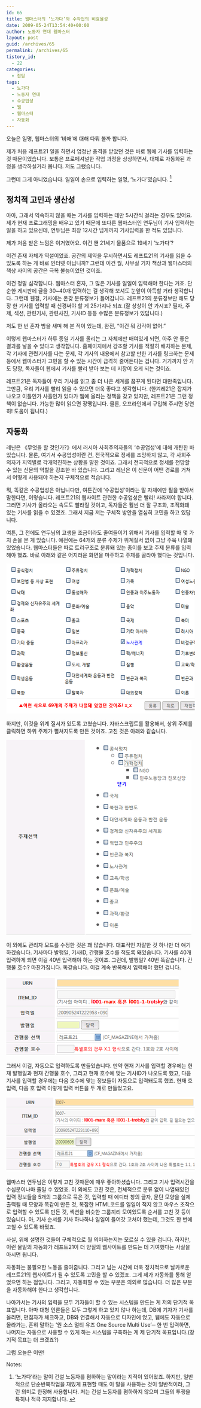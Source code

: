 ```yaml
---
id: 65
title: 웹마스터의 ‘노가다’와 수작업의 비효율성
date: 2009-05-24T13:54:40+00:00
author: 노동자 연대 웹마스터
layout: post
guid: /archives/65
permalink: /archives/65
tistory_id:
  - 22
categories:
  - 잡담
tags:
  - 노가다
  - 노동자 연대
  - 수공업성
  - 웹
  - 웹마스터
  - 자동화
---
```

오늘은 일명, 웹마스터의 ‘비애’에 대해 다뤄 볼까 합니다.

제가 처음 레프트21 일을 하면서 엄청난 충격을 받았던 것은 바로 웹에 기사를 입력하는 것 때문이었습니다. 보통은 프로페셔널한 작업 과정을 상상하면서, 대체로 자동화된 과정을 생각하실거라 봅니다. 저도 그랬습니다.

그런데 그게 아니었습니다. 일일이 손으로 입력하는 일명, ‘노가다’였습니다. [<sup>1</sup>](#note-65-1 "‘노가다’라는 말이 건설 노동자를 폄하하는 말이라는 지적이 있어왔죠. 하지만, 일반적으로 단순반복작업을 재밌게 표현할 때도 이 말을 사용하는 것이 일반적이라, 그런 의미로 한정해 사용합니다. 저는 건설 노동자를 폄하하지 않으며 그들의 투쟁을 특히나 적극 지지합니다.")

## 정치적 고민과 생산성

아아, 그래서 익숙하지 않을 때는 기사를 입력하는 데만 5시간씩 걸리는 경우도 있어요. 제가 현재 프로그래밍을 배우고 있기 때문에 또다른 웹마스터인 연두님이 기사 입력하는 일을 하고 있으신데, 연두님은 최장 12시간 넘게까지 기사입력을 한 적도 있답니다.

제가 처음 받은 느낌은 이거였어요. 이건 왠 21세기 물품으로 19세기 ‘노가다’?

이건 존재 자체가 역설이었죠. 공간의 제약을 무시하면서도 레프트21의 기사를 읽을 수 있도록 하는 게 바로 인터넷 아닙니까? 그런데 이건 뭘, 사무실 기자 책상과 웹마스터의 책상 사이의 공간은 극복 불능이었던 것이죠.

이건 정말 심각합니다. 웹마스터 혼자, 그 많은 기사를 일일이 입력해야 한다는 거죠. 단순한 게시판에 글을 30~40개 입력하는 걸 생각해 보셔도 눈앞이 아득할 거라 생각합니다. 그런데 웬걸, 기사에는 온갖 분류정보가 들어갑니다. 레프트21의 분류정보만 해도 당장 한 기사를 입력할 때 신경써야 할 게 25가지나 되죠.(잘 상상이 안 가시죠? 필자, 주제, 섹션, 관련기사, 관련사진, 기사ID 등등 수많은 분류정보가 있답니다.)

저도 한 번 혼자 밤을 새며 해 본 적이 있는데, 완전, “이건 뭐 감각이 없어.”

이렇게 웹마스터가 하루 종일 기사를 올리는 그 자체에만 매여있게 되면, 아주 안 좋은 결과를 낳을 수 있다고 생각합니다. 홈페이지에서 강조할 기사를 적절히 배치하는 문제, 각 기사에 관련기사를 다는 문제, 각 기사의 내용에서 참고할 만한 기사를 링크하는 문제 등에서 웹마스터가 고민을 할 수 있는 시간이 급격히 줄어든다는 겁니다. 거기까지 안 가도 당장, 독자들이 웹에서 기사를 빨리 받아 보는 데 지장이 오게 되는 것이죠.

레프트21은 독자들이 우리 기사를 읽고 좀 더 나은 세계를 꿈꾸게 된다면 대만족입니다. 그만큼, 우리 기사를 빨리 읽을 수 있으면 더욱 좋다고 생각합니다. (한겨레21은 잡지가 나오고 이틀인가 사흘인가 있다가 웹에 올리는 정책을 갖고 있지만, 레프트21은 그런 정책이 없습니다. 가능한 많이 읽으면 장땡입니다. 물론, 오프라인에서 구입해 주시면 당연히! 도움이 됩니다.)

## 자동화

레닌은 《무엇을 할 것인가?》에서 러시아 사회주의자들의 ‘수공업성’에 대해 개탄한 바 있습니다. 물론, 여기서 수공업성이란 건, 전국적으로 정세를 조망하지 않고, 각 사회주의자가 지역별로 각개약진하는 상황을 말한 것이죠. 그래서 전국적으로 정세를 전망할 수 있는 신문의 역할을 강조한 바 있습니다. 그리고 레닌은 이 신문이 어떤 경로를 거쳐서 어떻게 사용돼야 하는지 구체적으로 적습니다.

뭐, 똑같은 수공업성은 아닙니다만, 여튼간에 ‘수공업성’이라는 말 자체에만 필을 받아서 말한다면, 이렇습니다. 레프트21의 웹사이트 관련한 수공업성은 빨리! 사라져야 합니다. 그러면 기사가 올라오는 속도도 빨라질 것이고, 독자들은 훨씬 더 잘 구조화, 조직화돼 있는 기사를 읽을 수 있겠죠. 그래서 지금 저는 구체적 방안을 열심히 고민을 하고 있답니다.

여튼, 그 전에도 연두님의 고생을 조금이라도 줄여들이기 위해서 기사를 입력할 때 몇 가지 손을 본 게 있습니다. 예전에는 64개의 분류 주제가 위계질서 없이 그냥 주욱 나열돼 있었습니다. 웹마스터들은 따로 트리구조로 분류돼 있는 종이를 보고 주제 분류를 입력해야 했죠. 바로 아래와 같은 어지러운 화면을 마주하고 주제를 골라야 했다는 것입니다.

<img src="/wp-content/uploads/1/cfile23.uf.170391574D0846FE359643.png" class="aligncenter" width="560" height="400" alt="사용자 삽입 이미지" />

하지만, 이것을 위계 질서가 있도록 고쳤습니다. 자바스크립트를 활용해서, 상위 주제를 클릭하면 하위 주제가 펼쳐지도록 만든 것이죠. 고친 것은 아래와 같습니다.

<img src="/wp-content/uploads/1/cfile23.uf.145C124B4D0846FE1D39BF.gif" class="aligncenter" width="495" height="521" alt="사용자 삽입 이미지" />

이 외에도 관리자 모드를 수정한 것은 꽤 많습니다. 대표적인 자잘한 것 하나만 더 얘기하겠습니다. 기사마다 발행일, 기사ID, 간행물 호수를 적도록 돼있습니다. 기사를 40개 입력하게 되면 이걸 40번 입력해야 하는 것이죠. 그런데, 발행일? 40번 똑같습니다. 간행물 호수? 마찬가집니다. 똑같습니다. 이걸 계속 반복해서 입력해야 했던 겁니다.

<img src="/wp-content/uploads/1/cfile5.uf.1221C44E4D0846FE258FBE.gif" class="aligncenter" width="461" height="212" alt="사용자 삽입 이미지" />

그래서 이걸, 자동으로 입력하도록 만들었습니다. 만약 현재 기사를 입력할 경우에는 현재 발행일과 현재 간행물 호수, 그리고 현재 호수에 맞는 기사ID가 나오도록 했고, 다음 기사를 입력할 경우에는 다음 호수에 맞는 정보들이 자동으로 입력돼도록 했죠. 현재 호 입력, 다음 호 입력 이렇게 입력 버튼을 두 개로 만들었고요.

<img src="/wp-content/uploads/1/cfile23.uf.181F664E4D0846FE2F79CD.gif" class="aligncenter" width="560" height="200" alt="사용자 삽입 이미지" />

웹마스터 연두님은 이렇게 고친 것때문에 매우 좋아하셨습니다. 그리고 기사 입력시간을 수십분이나마 줄일 수 있었죠. 이 외에도 고친 것은, 전체적으로 분류 없이 나열돼있던 입력 정보들을 5개의 그룹으로 묶은 것, 입력할 때 에디터 창의 글자, 문단 모양을 실제 출력될 때 모양과 똑같이 만든 것, 복잡한 HTML코드를 일일이 적지 않고 마우스 조작으로 입력할 수 있도록 만든 것, 섹션을 비슷한 그룹끼리 모여있도록 순서를 고친 것 등이 있습니다. 아, 기사 순서를 기사 하나하나 일일이 들어갓 고쳐야 했는데, 그것도 한 번에 고칠 수 있도록 바꿨죠.

사실, 위에 설명한 것들이 구체적으로 뭘 의미하는지는 모르실 수 있을 겁니다. 하지만, 이런 물밑의 자동화가 레프트21이 더 양질의 웹사이트를 만드는 데 기여했다는 사실을 아시면 됩니다.

자동화는 불필요한 노동을 줄여줍니다. 그리고 남는 시간에 더욱 정치적으로 날카로운 레프트21의 웹사이트가 될 수 있도록 고민을 할 수 있겠죠. 그게 제가 자동화를 통해 얻었으면 하는 점입니다. 그리고, 자동화할 수 있는 부분은 의외로 많습니다. 더 많은 부분을 자동화해야 한다고 생각합니다.

나아가서는 기사의 입력을 모두 기자들이 할 수 있는 시스템을 만드는 게 저의 단기적 목표입니다. 아마 대형 언론들은 모두 그렇게 하고 있지 않나 하는데, DB에 기자가 기사를 올리면, 편집자가 체크하고, DB와 연결해서 자동으로 디자인에 얹고, 웹에도 자동으로 올라가는, 흔히 말하는 ‘원 소스 멀티 유즈 One Source Multi Use’─ 한 번 입력하면, 나머지는 자동으로 사용할 수 있게 하는 시스템을 구축하는 게 제 단기적 목표입니다.(장기적 목표는 더 크겠죠?)

그럼 오늘은 이만!

<div class="simple-footnotes">
  <p class="notes">
    Notes:
  </p>
  
  <ol>
    <li id="note-65-1">
      ‘노가다’라는 말이 건설 노동자를 폄하하는 말이라는 지적이 있어왔죠. 하지만, 일반적으로 단순반복작업을 재밌게 표현할 때도 이 말을 사용하는 것이 일반적이라, 그런 의미로 한정해 사용합니다. 저는 건설 노동자를 폄하하지 않으며 그들의 투쟁을 특히나 적극 지지합니다. <a href="#return-note-65-1">&#8617;</a>
    </li>
  </ol>
</div>